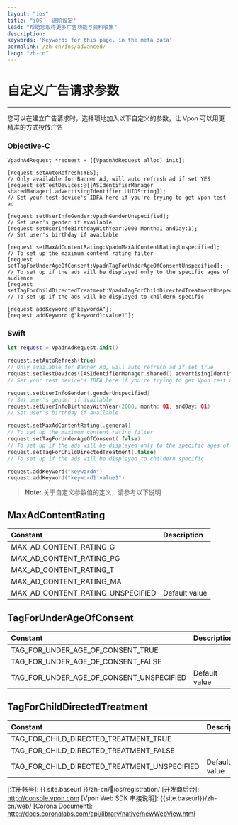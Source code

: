 ```yaml
---
layout: "ios"
title: "iOS - 进阶设定"
lead: "帮助您取得更多广告功能与资料收集"
description:
keywords: 'Keywords for this page, in the meta data'
permalink: /zh-cn/ios/advanced/
lang: "zh-cn"
---
```


# 自定义广告请求参数
---
您可以在建立广告请求时，选择项地加入以下自定义的参数，让 Vpon 可以用更精准的方式投放广告

### Objective-C

```objc
VpadnAdRequest *request = [[VpadnAdRequest alloc] init];

[request setAutoRefresh:YES];
// Only available for Banner Ad, will auto refresh ad if set YES
[request setTestDevices:@[[ASIdentifierManager sharedManager].advertisingIdentifier.UUIDString]];
// Set your test device's IDFA here if you're trying to get Vpon test ad

[request setUserInfoGender:VpadnGenderUnspecified];
// Set user's gender if available
[request setUserInfoBirthdayWithYear:2000 Month:1 andDay:1];
// Set user's birthday if available

[request setMaxAdContentRating:VpadnMaxAdContentRatingUnspecified];
// To set up the maximum content rating filter
[request setTagForUnderAgeOfConsent:VpadnTagForUnderAgeOfConsentUnspecified];
// To set up if the ads will be displayed only to the specific ages of audience
[request setTagForChildDirectedTreatment:VpadnTagForChildDirectedTreatmentUnspecified];
// To set up if the ads will be displayed to childern specific

[request addKeyword:@"keywordA"];
[request addKeyword:@"keyword1:value1"];
```

### Swift

```swift
let request = VpadnAdRequest.init()

request.setAutoRefresh(true)
// Only available for Banner Ad, will auto refresh ad if set true
request.setTestDevices([ASIdentifierManager.shared().advertisingIdentifier.uuidString])
// Set your test device's IDFA here if you're trying to get Vpon test ad

request.setUserInfoGender(.genderUnspecified)
// Set user's gender if available
request.setUserInfoBirthdayWithYear(2000, month: 01, andDay: 01)
// Set user's birthday if available

request.setMaxAdContentRating(.general)
// To set up the maximum content rating filter
request.setTagForUnderAgeOfConsent(.false)
// To set up if the ads will be displayed only to the specific ages of audience
request.setTagForChildDirectedTreatment(.false)
// To set up if the ads will be displayed to childern specific

request.addKeyword("keywordA")
request.addKeyword("keyword1:value1")
```

>**Note:** 关于自定义参数值的定义，请参考以下说明


## MaxAdContentRating

|Constant|Description|
|:------|:---------|
|MAX_AD_CONTENT_RATING_G||
|MAX_AD_CONTENT_RATING_PG||
|MAX_AD_CONTENT_RATING_T||
|MAX_AD_CONTENT_RATING_MA||
|MAX_AD_CONTENT_RATING_UNSPECIFIED|Default value|

## TagForUnderAgeOfConsent

|Constant|Description|
|:------|:---------|
|TAG_FOR_UNDER_AGE_OF_CONSENT_TRUE||
|TAG_FOR_UNDER_AGE_OF_CONSENT_FALSE|
|TAG_FOR_UNDER_AGE_OF_CONSENT_UNSPECIFIED|Default value|

## TagForChildDirectedTreatment

|Constant|Description|
|:------|:---------|
|TAG_FOR_CHILD_DIRECTED_TREATMENT_TRUE||
|TAG_FOR_CHILD_DIRECTED_TREATMENT_FALSE||
|TAG_FOR_CHILD_DIRECTED_TREATMENT_UNSPECIFIED|Default value|


<!-- # Corona User
---
如果您的 App 使用 Corona 欲串接 Vpon 广告，我们建议您用 Web SDK 的方式串接，使用方法如下：

1. 请参考 [Vpon Web SDK 串接说明]，准备一个包含 Web SDK 广告请求的 HTML 档案
2. 在 WebView 中读取该 HTML 档案，例如：webView:request(“localfile.html”, system.ResourceDirectory)

> **Note**：更多 Corona SDK 文件可参考: [Corona Document] -->

[CrazyadSetting]: {{site.imgurl}}/CrazyadSetting.png
[注册帐号]: {{ site.baseurl }}/zh-cn/ios/registration/
[开发商后台]: http://console.vpon.com
[Vpon Web SDK 串接说明]: {{site.baseurl}}/zh-cn/web/
[Corona Document]: http://docs.coronalabs.com/api/library/native/newWebView.html